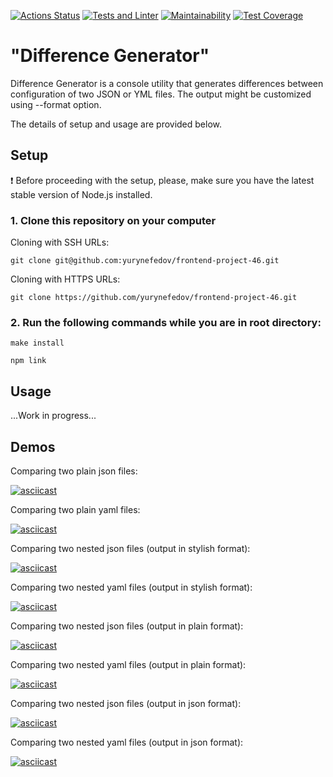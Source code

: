 [![Actions Status](https://github.com/yurynefedov/frontend-project-46/workflows/hexlet-check/badge.svg)](https://github.com/yurynefedov/frontend-project-46/actions)
[![Tests and Linter](https://github.com/yurynefedov/frontend-project-46/actions/workflows/nodejs.yml/badge.svg)](https://github.com/yurynefedov/frontend-project-46/actions/workflows/nodejs.yml)
[![Maintainability](https://api.codeclimate.com/v1/badges/4b7cddd0c9831da76551/maintainability)](https://codeclimate.com/github/yurynefedov/frontend-project-46/maintainability)
[![Test Coverage](https://api.codeclimate.com/v1/badges/4b7cddd0c9831da76551/test_coverage)](https://codeclimate.com/github/yurynefedov/frontend-project-46/test_coverage)

# "Difference Generator"
Difference Generator is a console utility that generates differences between configuration of two JSON or YML files. The output might be customized using --format option.

The details of setup and usage are provided below.

## Setup

:exclamation: Before proceeding with the setup, please, make sure you have the latest stable version of Node.js installed.

### 1. Clone this repository on your computer

Cloning with SSH URLs:
```
git clone git@github.com:yurynefedov/frontend-project-46.git 
```
Cloning with HTTPS URLs:
```
git clone https://github.com/yurynefedov/frontend-project-46.git 
```

### 2. Run the following commands while you are in root directory:

```
make install 
```
```
npm link 
```

## Usage

...Work in progress...

## Demos

Comparing two plain json files:

[![asciicast](https://asciinema.org/a/541298.svg)](https://asciinema.org/a/541298)

Comparing two plain yaml files:

[![asciicast](https://asciinema.org/a/541826.svg)](https://asciinema.org/a/541826)

Comparing two nested json files (output in stylish format):

[![asciicast](https://asciinema.org/a/543053.svg)](https://asciinema.org/a/543053)

Comparing two nested yaml files (output in stylish format):

[![asciicast](https://asciinema.org/a/543056.svg)](https://asciinema.org/a/543056)

Comparing two nested json files (output in plain format):

[![asciicast](https://asciinema.org/a/543109.svg)](https://asciinema.org/a/543109)

Comparing two nested yaml files (output in plain format):

[![asciicast](https://asciinema.org/a/543111.svg)](https://asciinema.org/a/543111)

Comparing two nested json files (output in json format):

[![asciicast](https://asciinema.org/a/543394.svg)](https://asciinema.org/a/543394)

Comparing two nested yaml files (output in json format):

[![asciicast](https://asciinema.org/a/543395.svg)](https://asciinema.org/a/543395)